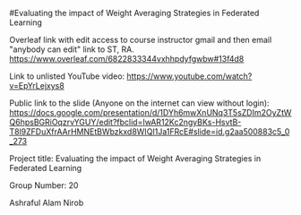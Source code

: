 #Evaluating the impact of Weight Averaging Strategies in Federated Learning

Overleaf link with edit access to course instructor gmail and then email "anybody can edit" link to ST, RA.
https://www.overleaf.com/6822833344vxhhpdyfgwbw#13f4d8

Link to unlisted YouTube video:
https://www.youtube.com/watch?v=EpYrLejxys8

Public link to the slide (Anyone on the internet can view without login):
https://docs.google.com/presentation/d/1DYh6mwXnUNq3T5sZDIm2OyZtWQ6hpsBGRiOqzrvYGUY/edit?fbclid=IwAR12Kc2ngyBKs-HsvtB-T8l9ZFDuXfrAArHMNEtBWbzkxd8WIQI1Ja1FRcE#slide=id.g2aa500883c5_0_273

Project title:
Evaluating the impact of Weight Averaging Strategies in Federated Learning

Group Number:
20

Ashraful Alam Nirob
